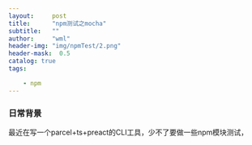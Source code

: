```yaml
---
layout:     post
title:      "npm测试之mocha"
subtitle:   ""
author:     "wml"
header-img: "img/npmTest/2.png"
header-mask:  0.5
catalog: true
tags:

    - npm
---
```


### 日常背景

最近在写一个parcel+ts+preact的CLI工具，少不了要做一些npm模块测试，
